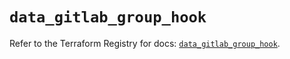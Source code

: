# `data_gitlab_group_hook`

Refer to the Terraform Registry for docs: [`data_gitlab_group_hook`](https://registry.terraform.io/providers/gitlabhq/gitlab/16.8.1/docs/data-sources/group_hook).
